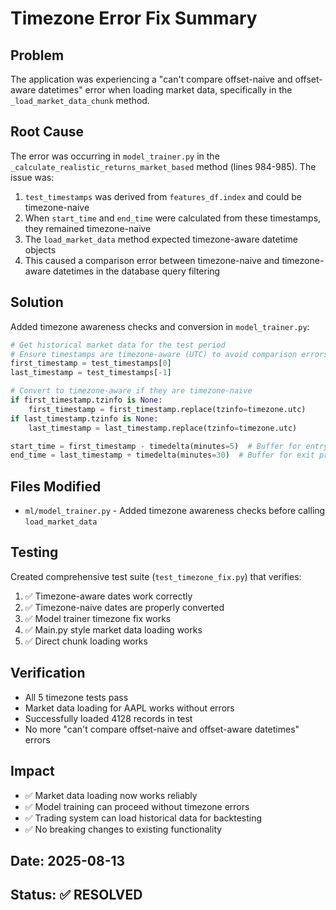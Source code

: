# Timezone Error Fix Summary

## Problem
The application was experiencing a "can't compare offset-naive and offset-aware datetimes" error when loading market data, specifically in the `_load_market_data_chunk` method.

## Root Cause
The error was occurring in `model_trainer.py` in the `_calculate_realistic_returns_market_based` method (lines 984-985). The issue was:

1. `test_timestamps` was derived from `features_df.index` and could be timezone-naive
2. When `start_time` and `end_time` were calculated from these timestamps, they remained timezone-naive
3. The `load_market_data` method expected timezone-aware datetime objects
4. This caused a comparison error between timezone-naive and timezone-aware datetimes in the database query filtering

## Solution
Added timezone awareness checks and conversion in `model_trainer.py`:

```python
# Get historical market data for the test period
# Ensure timestamps are timezone-aware (UTC) to avoid comparison errors
first_timestamp = test_timestamps[0]
last_timestamp = test_timestamps[-1]

# Convert to timezone-aware if they are timezone-naive
if first_timestamp.tzinfo is None:
    first_timestamp = first_timestamp.replace(tzinfo=timezone.utc)
if last_timestamp.tzinfo is None:
    last_timestamp = last_timestamp.replace(tzinfo=timezone.utc)

start_time = first_timestamp - timedelta(minutes=5)  # Buffer for entry price
end_time = last_timestamp + timedelta(minutes=30)  # Buffer for exit price
```

## Files Modified
- `ml/model_trainer.py` - Added timezone awareness checks before calling `load_market_data`

## Testing
Created comprehensive test suite (`test_timezone_fix.py`) that verifies:
1. ✅ Timezone-aware dates work correctly
2. ✅ Timezone-naive dates are properly converted
3. ✅ Model trainer timezone fix works
4. ✅ Main.py style market data loading works
5. ✅ Direct chunk loading works

## Verification
- All 5 timezone tests pass
- Market data loading for AAPL works without errors
- Successfully loaded 4128 records in test
- No more "can't compare offset-naive and offset-aware datetimes" errors

## Impact
- ✅ Market data loading now works reliably
- ✅ Model training can proceed without timezone errors
- ✅ Trading system can load historical data for backtesting
- ✅ No breaking changes to existing functionality

## Date: 2025-08-13
## Status: ✅ RESOLVED